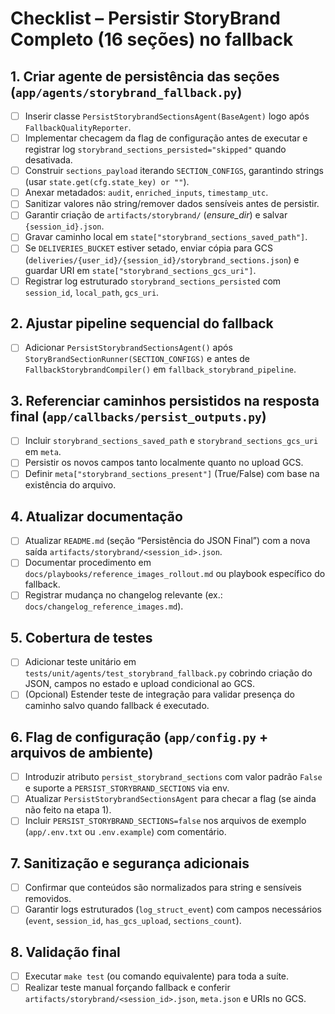 # Checklist – Persistir StoryBrand Completo (16 seções) no fallback

## 1. Criar agente de persistência das seções (`app/agents/storybrand_fallback.py`)
- [ ] Inserir classe `PersistStorybrandSectionsAgent(BaseAgent)` logo após `FallbackQualityReporter`.
- [ ] Implementar checagem da flag de configuração antes de executar e registrar log `storybrand_sections_persisted="skipped"` quando desativada.
- [ ] Construir `sections_payload` iterando `SECTION_CONFIGS`, garantindo strings (usar `state.get(cfg.state_key) or ""`).
- [ ] Anexar metadados: `audit`, `enriched_inputs`, `timestamp_utc`.
- [ ] Sanitizar valores não string/remover dados sensíveis antes de persistir.
- [ ] Garantir criação de `artifacts/storybrand/` (_ensure_dir_) e salvar `{session_id}.json`.
- [ ] Gravar caminho local em `state["storybrand_sections_saved_path"]`.
- [ ] Se `DELIVERIES_BUCKET` estiver setado, enviar cópia para GCS (`deliveries/{user_id}/{session_id}/storybrand_sections.json`) e guardar URI em `state["storybrand_sections_gcs_uri"]`.
- [ ] Registrar log estruturado `storybrand_sections_persisted` com `session_id`, `local_path`, `gcs_uri`.

## 2. Ajustar pipeline sequencial do fallback
- [ ] Adicionar `PersistStorybrandSectionsAgent()` após `StoryBrandSectionRunner(SECTION_CONFIGS)` e antes de `FallbackStorybrandCompiler()` em `fallback_storybrand_pipeline`.

## 3. Referenciar caminhos persistidos na resposta final (`app/callbacks/persist_outputs.py`)
- [ ] Incluir `storybrand_sections_saved_path` e `storybrand_sections_gcs_uri` em `meta`.
- [ ] Persistir os novos campos tanto localmente quanto no upload GCS.
- [ ] Definir `meta["storybrand_sections_present"]` (True/False) com base na existência do arquivo.

## 4. Atualizar documentação
- [ ] Atualizar `README.md` (seção “Persistência do JSON Final”) com a nova saída `artifacts/storybrand/<session_id>.json`.
- [ ] Documentar procedimento em `docs/playbooks/reference_images_rollout.md` ou playbook específico do fallback.
- [ ] Registrar mudança no changelog relevante (ex.: `docs/changelog_reference_images.md`).

## 5. Cobertura de testes
- [ ] Adicionar teste unitário em `tests/unit/agents/test_storybrand_fallback.py` cobrindo criação do JSON, campos no estado e upload condicional ao GCS.
- [ ] (Opcional) Estender teste de integração para validar presença do caminho salvo quando fallback é executado.

## 6. Flag de configuração (`app/config.py` + arquivos de ambiente)
- [ ] Introduzir atributo `persist_storybrand_sections` com valor padrão `False` e suporte a `PERSIST_STORYBRAND_SECTIONS` via env.
- [ ] Atualizar `PersistStorybrandSectionsAgent` para checar a flag (se ainda não feito na etapa 1).
- [ ] Incluir `PERSIST_STORYBRAND_SECTIONS=false` nos arquivos de exemplo (`app/.env.txt` ou `.env.example`) com comentário.

## 7. Sanitização e segurança adicionais
- [ ] Confirmar que conteúdos são normalizados para string e sensíveis removidos.
- [ ] Garantir logs estruturados (`log_struct_event`) com campos necessários (`event`, `session_id`, `has_gcs_upload`, `sections_count`).

## 8. Validação final
- [ ] Executar `make test` (ou comando equivalente) para toda a suíte.
- [ ] Realizar teste manual forçando fallback e conferir `artifacts/storybrand/<session_id>.json`, `meta.json` e URIs no GCS.
